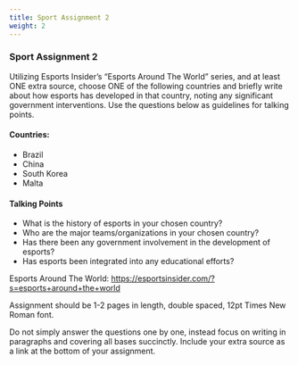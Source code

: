 ```yaml
---
title: Sport Assignment 2
weight: 2
---
```

<!--StartFragment-->

### Sport Assignment 2 

Utilizing Esports Insider’s “Esports Around The World” series, and at least ONE extra source, choose ONE of the following countries and briefly write about how esports has developed in that country, noting any significant government interventions. Use the questions below as guidelines for talking points.

#### Countries:

* B﻿razil
* C﻿hina
* S﻿outh Korea
* M﻿alta

#### Talking Points

* What is the history of esports in your chosen country?
* Who are the major teams/organizations in your chosen country?
* Has there been any government involvement in the development of esports?
* Has esports been integrated into any educational efforts?

Esports Around The World: <https://esportsinsider.com/?s=esports+around+the+world> 

Assignment should be 1-2 pages in length, double spaced, 12pt Times New Roman font. 

Do not simply answer the questions one by one, instead focus on writing in paragraphs and covering all bases succinctly. Include your extra source as a link at the bottom of your assignment. 

<!--EndFragment-->